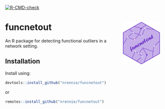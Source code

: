 <!-- badges: start -->
  [![R-CMD-check](https://github.com/nrennie/funcnetout/workflows/R-CMD-check/badge.svg)](https://github.com/nrennie/funcnetout/actions)
<!-- badges: end -->

# funcnetout <img src="man/figures/logo.png" align="right" width="120" />

An R package for detecting functional outliers in a network setting.

## Installation

Install using:

``` r
devtools::install_github("nrennie/funcnetout")
```

or

``` r
remotes::install_github("nrennie/funcnetout")
```

